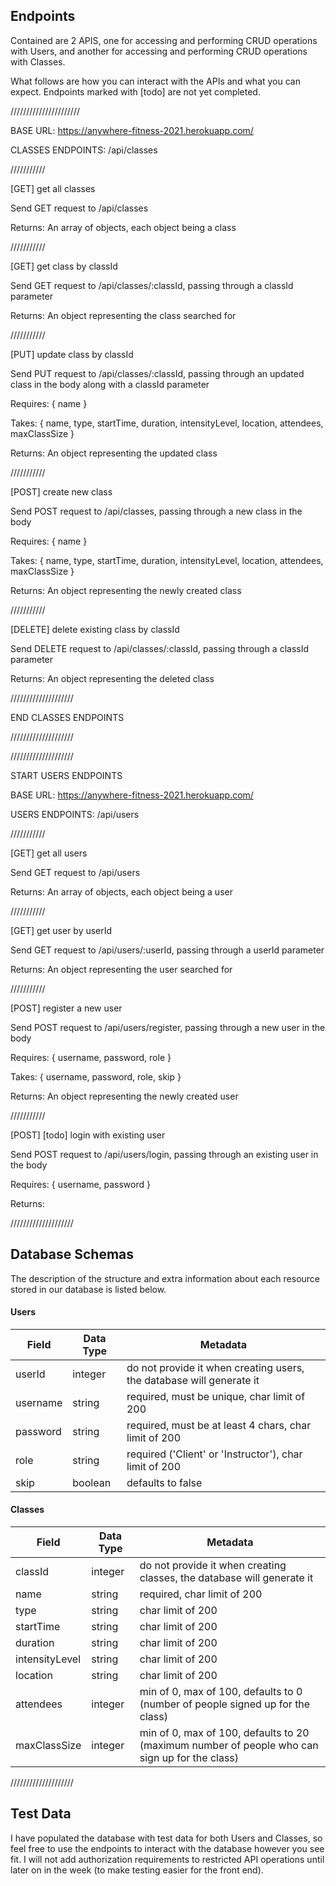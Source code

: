 ## Endpoints

Contained are 2 APIS, one for accessing and performing CRUD operations with Users, and another for accessing and performing CRUD operations with Classes.

What follows are how you can interact with the APIs and what you can expect. Endpoints marked with [todo] are not yet completed.

//////////////////////

BASE URL: https://anywhere-fitness-2021.herokuapp.com/

CLASSES ENDPOINTS: /api/classes

///////////

[GET] get all classes

Send GET request to /api/classes

Returns: An array of objects, each object being a class

///////////

[GET] get class by classId

Send GET request to /api/classes/:classId, passing through a classId parameter

Returns: An object representing the class searched for

///////////

[PUT] update class by classId

Send PUT request to /api/classes/:classId, passing through an updated class in the body along with a classId parameter

Requires: { name }

Takes: { name, type, startTime, duration, intensityLevel, location, attendees, maxClassSize }

Returns: An object representing the updated class

///////////

[POST] create new class

Send POST request to /api/classes, passing through a new class in the body

Requires: { name }

Takes: { name, type, startTime, duration, intensityLevel, location, attendees, maxClassSize }

Returns: An object representing the newly created class

///////////

[DELETE] delete existing class by classId

Send DELETE request to /api/classes/:classId, passing through a classId parameter

Returns: An object representing the deleted class

////////////////////

END CLASSES ENDPOINTS

////////////////////

////////////////////

START USERS ENDPOINTS

BASE URL: https://anywhere-fitness-2021.herokuapp.com/

USERS ENDPOINTS: /api/users

///////////

[GET] get all users

Send GET request to /api/users

Returns: An array of objects, each object being a user

///////////

[GET] get user by userId

Send GET request to /api/users/:userId, passing through a userId parameter

Returns: An object representing the user searched for

///////////

[POST] register a new user

Send POST request to /api/users/register, passing through a new user in the body

Requires: { username, password, role }

Takes: { username, password, role, skip }

Returns: An object representing the newly created user

///////////

[POST] [todo] login with existing user

Send POST request to /api/users/login, passing through an existing user in the body

Requires: { username, password }

Returns: 

////////////////////

## Database Schemas

The description of the structure and extra information about each resource stored in our database is listed below.

#### Users

| Field       | Data Type | Metadata                                                                    
| ----------- | --------- | --------------------------------------------------------------------------- |
| userId      | integer   | do not provide it when creating users, the database will generate it        |
| username    | string    | required, must be unique, char limit of 200                                 |
| password    | string    | required, must be at least 4 chars, char limit of 200                       |
| role        | string    | required ('Client' or 'Instructor'), char limit of 200                      |
| skip        | boolean   | defaults to false                                                           |

#### Classes

| Field          | Data Type | Metadata                                                                     
| -----------    | --------- | --------------------------------------------------------------------------------------------- |
| classId        | integer   | do not provide it when creating classes, the database will generate it                        |
| name           | string    | required, char limit of 200                                                                   |
| type           | string    | char limit of 200                                                                             |
| startTime      | string    | char limit of 200                                                                             |
| duration       | string    | char limit of 200                                                                             |
| intensityLevel | string    | char limit of 200                                                                             |
| location       | string    | char limit of 200                                                                             |
| attendees      | integer   | min of 0, max of 100, defaults to 0 (number of people signed up for the class)                |
| maxClassSize   | integer   | min of 0, max of 100, defaults to 20 (maximum number of people who can sign up for the class) |

////////////////////

## Test Data

I have populated the database with test data for both Users and Classes, so feel free to use the endpoints to interact with the database however you see fit. I will not add authorization requirements to restricted API operations until later on in the week (to make testing easier for the front end).
